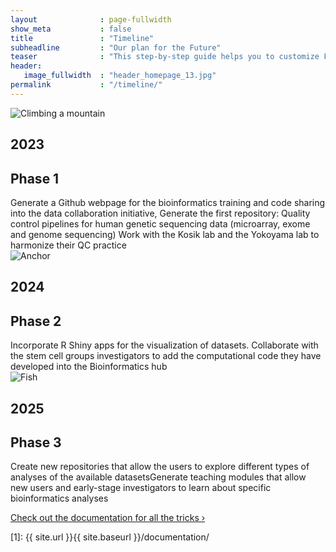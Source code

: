 ```yaml
---
layout              : page-fullwidth
show_meta           : false
title               : "Timeline"
subheadline         : "Our plan for the Future"
teaser              : "This step-by-step guide helps you to customize Feeling Responsive to your needs."
header:
   image_fullwidth  : "header_homepage_13.jpg"
permalink           : "/timeline/"
---
```


<head>
    <link rel="stylesheet" href="{{ site.url }}{{ site.baseurl }}/assets/css/popups.css">
    <link rel="stylesheet" href="{{ site.url }}{{ site.baseurl }}/assets/css/customimg.css">
</head>

<div class="timeline1">
   <div class="circle-container">
      <img class="timeline-img" src="{{ site.urlimg }}timeline/time01.jpg" alt="Climbing a mountain">
   </div>
   <div class="text-left">
      <h2>2023</h2>
      <h2>Phase 1</h2>
      <span>Generate a Github webpage for the bioinformatics training and code sharing into the data collaboration initiative, Generate the first repository: Quality control pipelines for human genetic sequencing data (microarray, exome and genome sequencing) Work with the Kosik lab and the Yokoyama lab to harmonize their QC practice</span>
   </div>
</div>

<div class="timeline1">
   <div class="circle-container">
      <img class="timeline-img" src="{{ site.urlimg }}timeline/time02.jpg" alt="Anchor">
   </div>
   <div class="text-left">
      <h2>2024</h2>
      <h2>Phase 2</h2>
      <span>Incorporate R Shiny apps for the visualization of datasets. Collaborate with the stem cell groups investigators to add the computational code they have developed into the Bioinformatics hub</span>
   </div>
</div>


<div class="timeline1">
   <div class="circle-container">
      <img class="timeline-img" src="{{ site.urlimg }}timeline/time03.jpg" alt="Fish">
   </div>
   <div class="text-left">
      <h2>2025</h2>
      <h2>Phase 3</h2>
      <span>Create new repositories that allow the users to explore different types of analyses of the available datasetsGenerate teaching modules that allow new users and early-stage investigators to learn about specific bioinformatics analyses</span>
   </div>
</div>

<a class="radius button small" href="{{ site.url }}{{ site.baseurl }}/documentation/">Check out the documentation for all the tricks ›</a>


 [1]: {{ site.url }}{{ site.baseurl }}/documentation/
 